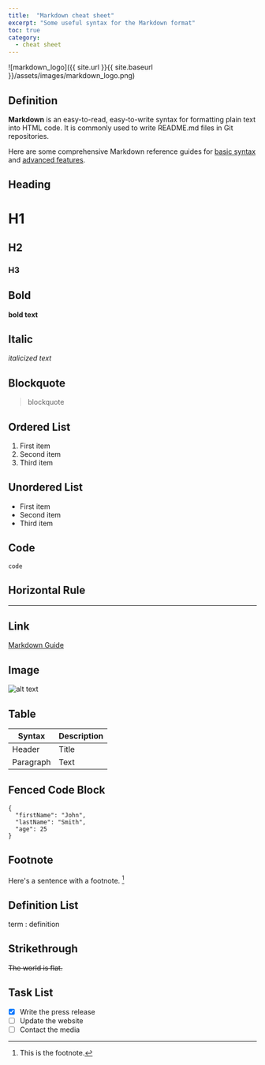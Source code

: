 ```yaml
---
title:  "Markdown cheat sheet"
excerpt: "Some useful syntax for the Markdown format"
toc: true
category:
  - cheat sheet
---
```



![markdown_logo]({{ site.url }}{{ site.baseurl }}/assets/images/markdown_logo.png)

## Definition

**Markdown** is an easy-to-read, easy-to-write syntax for formatting plain text into HTML code. It is commonly used to write README.md files in Git repositories.

Here are some comprehensive Markdown reference guides for [basic syntax](https://www.markdownguide.org/basic-syntax/) and [advanced features](https://www.markdownguide.org/extended-syntax/).


## Heading

# H1
## H2
### H3

## Bold

**bold text**

## Italic

*italicized text*

## Blockquote

> blockquote

## Ordered List

1. First item
2. Second item
3. Third item

## Unordered List

- First item
- Second item
- Third item

## Code

`code`

## Horizontal Rule

---

## Link

[Markdown Guide](https://www.markdownguide.org)

## Image

![alt text](https://www.markdownguide.org/assets/images/tux.png)


## Table

| Syntax | Description |
| ----------- | ----------- |
| Header | Title |
| Paragraph | Text |

## Fenced Code Block

```
{
  "firstName": "John",
  "lastName": "Smith",
  "age": 25
}
```

## Footnote

Here's a sentence with a footnote. [^1]

[^1]: This is the footnote.


## Definition List

term
: definition

## Strikethrough

~~The world is flat.~~

## Task List

- [x] Write the press release
- [ ] Update the website
- [ ] Contact the media
